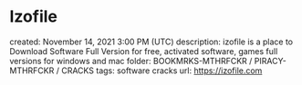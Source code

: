 # Izofile

created: November 14, 2021 3:00 PM (UTC)
description: izofile is a place to Download Software Full Version for free, activated software, games full versions for windows and mac
folder: BOOKMRKS-MTHRFCKR / PIRACY-MTHRFCKR / CRACKS
tags: software cracks
url: https://izofile.com